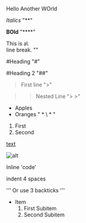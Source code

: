 Hello Another WOrld

*Italics* "**"

**BOld** "****"

This is a\  
line break. "\"

#Heading "#"

#Heading 2 "##"

> First line ">"

> > Nested Line "> >"

* Apples
* Oranges " * \ * "

1. First
2. Second 

[text](https://afacade.github.io/cse15l-lab-report/index.html)

![alt](https://imgur.com/a/2CU4ryt)

Inline 'code'


indent 4 spaces


'''
Or use 3 backticks
'''

* Item
  1. First Subitem
  2. Second Subitem
